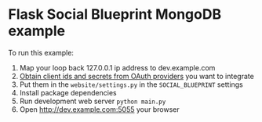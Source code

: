 # Flask Social Blueprint MongoDB example

To run this example:

1. Map your loop back 127.0.0.1 ip address to dev.example.com
2. [Obtain client ids and secrets from OAuth providers][1] you want to integrate
3. Put them in the `website/settings.py` in the `SOCIAL_BLUEPRINT` settings
4. Install package dependencies
5. Run development web server `python main.py`
6. Open http://dev.example.com:5055 your browser

 [1]: https://github.com/wooyek/flask-social-blueprint#setup-oauth-with-different-providers